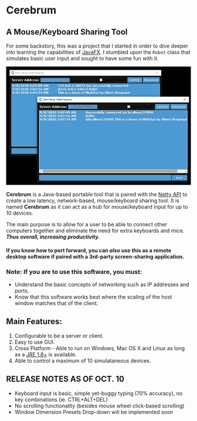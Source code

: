 # Cerebrum

## A Mouse/Keyboard Sharing Tool

For some backstory, this was a project that I started in order to dive deeper into learning the capabilities of [JavaFX](https://openjfx.io/). 
I stumbled upon the `Robot` class that simulates basic user input and sought to have some fun with it. 

![Tool](https://github.com/albertbregonia/MiniChat/blob/master/img/demo.jpg?raw=true "Demo")

**Cerebrum** is a Java-based portable tool that is paired with the [Netty API](https://netty.io/) to create a low latency, network-based, 
mouse/keyboard sharing tool. It is named **Cerebrum** as it can act as a hub for mouse/keyboard input for up to 10 devices. 

The main purpose is to allow for a user to be able to connect other computers together and eliminate the need for extra keyboards and mice. 
***Thus overall, increasing productivity.***

#### If you know how to port forward, you can ***also*** use this as a remote desktop software if paired with a 3rd-party screen-sharing application.

### Note: If you are to use this software, you must:
- Understand the basic concepts of networking such as IP addresses and ports.
- Know that this software works best where the scaling of the host window matches that of the client. 

## Main Features:
1. Configurable to be a server or client.
2. Easy to use GUI.
3. Cross Platform - Able to run on Windows, Mac OS X and Linux as long as a [JRE 1.8+](https://www.java.com/en/) is available.
4. Able to control a maximum of 10 simulataneous devices.

## RELEASE NOTES AS OF OCT. 10
- Keyboard input is basic, simple yet-buggy typing (70% accuracy), no key combinations (ie. CTRL+ALT+DEL)
- No scrolling functionality (besides mouse wheel click-based scrolling)
- Window Dimension Presets Drop-down will be implemented soon
